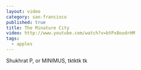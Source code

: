 ```yaml
---
layout: video
category: san-francisco
published: true
title: The Minature City
video: http://www.youtube.com/watch?v=btPx8oudrHM
tags: 
  - apples
---
```

Shukhrat P, or MINIMUS, tktktk tk